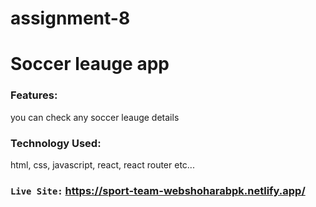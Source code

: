 # assignment-8

# Soccer leauge app 
### Features: 
you can check any soccer leauge details
### Technology Used: 
html, css, javascript, react, react router etc...

### `Live Site:` https://sport-team-webshoharabpk.netlify.app/



